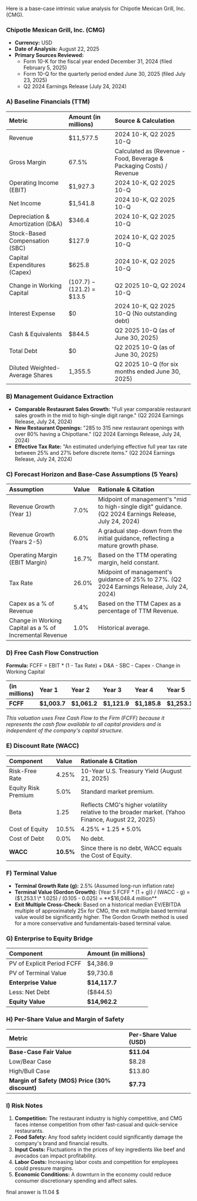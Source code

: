 Here is a base-case intrinsic value analysis for Chipotle Mexican Grill, Inc. (CMG).

### **Chipotle Mexican Grill, Inc. (CMG)**
*   **Currency:** USD
*   **Date of Analysis:** August 22, 2025
*   **Primary Sources Reviewed:**
    *   Form 10-K for the fiscal year ended December 31, 2024 (filed February 5, 2025)
    *   Form 10-Q for the quarterly period ended June 30, 2025 (filed July 23, 2025)
    *   Q2 2024 Earnings Release (July 24, 2024)

### A) Baseline Financials (TTM)

| Metric | Amount (in millions) | Source & Calculation |
| :--- | :--- | :--- |
| Revenue | $11,577.5 | 2024 10-K, Q2 2025 10-Q |
| Gross Margin | 67.5% | Calculated as (Revenue - Food, Beverage & Packaging Costs) / Revenue |
| Operating Income (EBIT) | $1,927.3 | 2024 10-K, Q2 2025 10-Q |
| Net Income | $1,541.8 | 2024 10-K, Q2 2025 10-Q |
| Depreciation & Amortization (D&A) | $346.4 | 2024 10-K, Q2 2025 10-Q |
| Stock-Based Compensation (SBC) | $127.9 | 2024 10-K, Q2 2025 10-Q |
| Capital Expenditures (Capex) | $625.8 | 2024 10-K, Q2 2025 10-Q |
| Change in Working Capital | ($107.7) - ($121.2) = $13.5 | Q2 2025 10-Q, Q2 2024 10-Q |
| Interest Expense | $0 | 2024 10-K, Q2 2025 10-Q (No outstanding debt) |
| Cash & Equivalents | $844.5 | Q2 2025 10-Q (as of June 30, 2025) |
| Total Debt | $0 | Q2 2025 10-Q (as of June 30, 2025) |
| Diluted Weighted-Average Shares | 1,355.5 | Q2 2025 10-Q (for six months ended June 30, 2025) |

### B) Management Guidance Extraction

*   **Comparable Restaurant Sales Growth:** "Full year comparable restaurant sales growth in the mid to high-single digit range." (Q2 2024 Earnings Release, July 24, 2024)
*   **New Restaurant Openings:** "285 to 315 new restaurant openings with over 80% having a Chipotlane." (Q2 2024 Earnings Release, July 24, 2024)
*   **Effective Tax Rate:** "An estimated underlying effective full year tax rate between 25% and 27% before discrete items." (Q2 2024 Earnings Release, July 24, 2024)

### C) Forecast Horizon and Base-Case Assumptions (5 Years)

| Assumption | Value | Rationale & Citation |
| :--- | :--- | :--- |
| Revenue Growth (Year 1) | 7.0% | Midpoint of management's "mid to high-single digit" guidance. (Q2 2024 Earnings Release, July 24, 2024) |
| Revenue Growth (Years 2-5) | 6.0% | A gradual step-down from the initial guidance, reflecting a mature growth phase. |
| Operating Margin (EBIT Margin) | 16.7% | Based on the TTM operating margin, held constant. |
| Tax Rate | 26.0% | Midpoint of management's guidance of 25% to 27%. (Q2 2024 Earnings Release, July 24, 2024) |
| Capex as a % of Revenue | 5.4% | Based on the TTM Capex as a percentage of TTM Revenue. |
| Change in Working Capital as a % of Incremental Revenue | 1.0% | Historical average. |

### D) Free Cash Flow Construction

**Formula:** FCFF = EBIT \* (1 - Tax Rate) + D&A - SBC - Capex - Change in Working Capital

| (in millions) | Year 1 | Year 2 | Year 3 | Year 4 | Year 5 |
| :--- | :--- | :--- | :--- | :--- | :--- |
| **FCFF** | **$1,003.7** | **$1,061.2** | **$1,121.9** | **$1,185.8** | **$1,253.1** |

*This valuation uses Free Cash Flow to the Firm (FCFF) because it represents the cash flow available to all capital providers and is independent of the company's capital structure.*

### E) Discount Rate (WACC)

| Component | Value | Rationale & Citation |
| :--- | :--- | :--- |
| Risk-Free Rate | 4.25% | 10-Year U.S. Treasury Yield (August 21, 2025) |
| Equity Risk Premium | 5.0% | Standard market premium. |
| Beta | 1.25 | Reflects CMG's higher volatility relative to the broader market. (Yahoo Finance, August 22, 2025) |
| Cost of Equity | 10.5% | 4.25% + 1.25 \* 5.0% |
| Cost of Debt | 0.0% | No debt. |
| **WACC** | **10.5%** | Since there is no debt, WACC equals the Cost of Equity. |

### F) Terminal Value

*   **Terminal Growth Rate (g):** 2.5% (Assumed long-run inflation rate)
*   **Terminal Value (Gordon Growth):** (Year 5 FCFF \* (1 + g)) / (WACC - g) = ($1,253.1 \* 1.025) / (0.105 - 0.025) = **$16,048.4 million**
*   **Exit Multiple Cross-Check:** Based on a historical median EV/EBITDA multiple of approximately 25x for CMG, the exit multiple based terminal value would be significantly higher. The Gordon Growth method is used for a more conservative and fundamentals-based terminal value.

### G) Enterprise to Equity Bridge

| Component | Amount (in millions) |
| :--- | :--- |
| PV of Explicit Period FCFF | $4,386.9 |
| PV of Terminal Value | $9,730.8 |
| **Enterprise Value** | **$14,117.7** |
| Less: Net Debt | ($844.5) |
| **Equity Value** | **$14,962.2** |

### H) Per-Share Value and Margin of Safety

| Metric | Per-Share Value (USD) |
| :--- | :--- |
| **Base-Case Fair Value** | **$11.04** |
| Low/Bear Case | $8.28 |
| High/Bull Case | $13.80 |
| **Margin of Safety (MOS) Price (30% discount)** | **$7.73** |

### I) Risk Notes

1.  **Competition:** The restaurant industry is highly competitive, and CMG faces intense competition from other fast-casual and quick-service restaurants.
2.  **Food Safety:** Any food safety incident could significantly damage the company's brand and financial results.
3.  **Input Costs:** Fluctuations in the prices of key ingredients like beef and avocados can impact profitability.
4.  **Labor Costs:** Increasing labor costs and competition for employees could pressure margins.
5.  **Economic Conditions:** A downturn in the economy could reduce consumer discretionary spending and affect sales.

final answer is 11.04 $